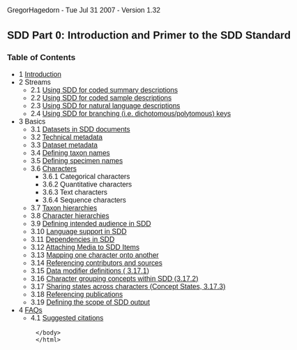 <html>
            <head>
                <title>SddContents - SDD Primer</title>
                <meta charset="utf-8">
                <style>body { margin: 1em auto; max-width: 1000px; font-size: 16px; font-family: sans-serif; }</style>
            </head>
            <body>
                <p>GregorHagedorn - Tue Jul 31 2007 - Version 1.32<br></p>

<h2>SDD Part 0: Introduction and Primer to the SDD Standard </h2>

<h3>Table of Contents</h3>

<ul>
  <li>1  <a href="SddIntroduction.html">Introduction</a></li>
  <li>
    2 Streams
    <ul>
      <li>2.1 <a href="CodedData.html">Using SDD for coded summary descriptions</a></li>
      <li>2.2 <a href="CodedSampleDescription.html">Using SDD for coded sample descriptions</a></li>
      <li>2.3 <a href="NaturalLanguageDescriptions.html">Using SDD for natural language descriptions</a></li>
      <li>2.4 <a href="DichotomousKeys.html">Using SDD for branching (i.e. dichotomous/polytomous) keys</a></li>
    </ul>
  </li>
  <li>
    3 Basics
    <ul>
      <li>3.1 <a href="SddDatasets.html">Datasets in SDD documents</a></li>
      <li>3.2 <a href="TechnicalMetadata.html">Technical metadata</a></li>
      <li>3.3 <a href="DatasetMetadata.html">Dataset metadata</a></li>
      <li>3.4 <a href="TaxonNames.html">Defining taxon names</a></li>
      <li>3.5 <a href="SpecimenNames.html">Defining specimen names</a></li>
      <li>
        3.6 <a href="SddCharacters.html">Characters</a>
        <ul>
          <li>3.6.1 Categorical characters</li>
          <li>3.6.2 Quantitative characters</li>
          <li>3.6.3 Text characters</li>
          <li>3.6.4 Sequence characters</li>
        </ul>
      </li>
      <li>3.7 <a href="TaxonHierarchies.html">Taxon hierarchies</a></li>
      <li>3.8 <a href="CharacterHierarchies.html">Character hierarchies</a></li>
      <li>3.9 <a href="SddAudiences.html">Defining intended audience in SDD</a></li>
      <li>3.10 <a href="SddLanguage.html">Language support in SDD</a></li>
      <li>3.11 <a href="SddDependencies.html">Dependencies in SDD</a></li>
      <li>3.12 <a href="SddMedia.html">Attaching Media to SDD Items</a></li>
      <li>3.13 <a href="SddMapping.html">Mapping one character onto another</a></li>
      <li>3.14 <a href="SddAgents.html">Referencing contributors and sources</a></li>
      <li>3.15 <a href="DescriptiveConcepts.html">Data modifier definitions ( 3.17.1)</a></li>
      <li>3.16 <a href="DescriptiveConcepts.html">Character grouping concepts within SDD  (3.17.2)</a></li>
      <li>3.17 <a href="DescriptiveConcepts.html">Sharing states across characters (Concept States, 3.17.3) </a></li>
      <li>3.18 <a href="SddPublications.html">Referencing publications</a></li>
      <li>3.19 <a href="SddScope.html">Defining the scope of SDD output</a></li>
    </ul>
  </li>
  <li>
    4 <a href="SddFaq.html">FAQs</a>
    <ul>
      <li>4.1 <a href="SuggestedCitations.html">Suggested citations</a></li>
    </ul>
  </li>
</ul>


            </body>
            </html>

